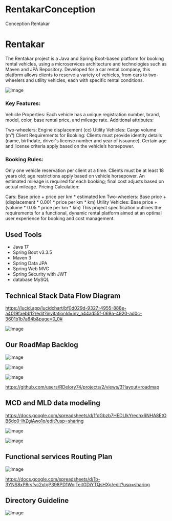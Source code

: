 # RentakarConception
Conception Rentakar


# Rentakar


The Rentakar project is a Java and Spring Boot-based platform for booking rental vehicles, using a microservices architecture and technologies such as Maven and JPA Repository. Developed for a car rental company, this platform allows clients to reserve a variety of vehicles, from cars to two-wheelers and utility vehicles, each with specific rental conditions.

![Image](https://github.com/user-attachments/assets/95827894-3138-4350-be6e-eb951118e641)


### Key Features:

Vehicle Properties: Each vehicle has a unique registration number, brand, model, color, base rental price, and mileage rate. Additional attributes:

Two-wheelers: Engine displacement (cc)
Utility Vehicles: Cargo volume (m³)
Client Requirements for Booking: Clients must provide identity details (name, birthdate, driver's license number and year of issuance). Certain age and license criteria apply based on the vehicle’s horsepower.

### Booking Rules:

Only one vehicle reservation per client at a time.
Clients must be at least 18 years old; age restrictions apply based on vehicle horsepower.
An estimated mileage is required for each booking; final cost adjusts based on actual mileage.
Pricing Calculation:

Cars: Base price + price per km * estimated km
Two-wheelers: Base price + (displacement * 0.001 * price per km * km)
Utility Vehicles: Base price + (volume * 0.05 * price per km * km)
This project specification outlines the requirements for a functional, dynamic rental platform aimed at an optimal user experience for booking and cost management.

## Used Tools

- Java 17 
- Spring Boot v3.3.5
- Maven 3
- Spring Data JPA
- Spring Web MVC
- Spring Security with JWT
- database MySQL

## Technical Stack Data Flow Diagram

https://lucid.app/lucidchart/bf0d029d-9327-4955-888e-a4019faebb12/edit?invitationId=inv_a44ad55f-069a-4920-ad0c-3601b1b7a64b&page=0_0#

![Image](https://github.com/user-attachments/assets/45f85d0f-9c49-4bff-bac5-10f03cd29892)

## Our RoadMap Backlog

![image](https://github.com/user-attachments/assets/7efca6cd-8147-474e-bba7-bf1a50516d33)

![image](https://github.com/user-attachments/assets/12210067-7dbc-4703-a10c-58032e3580bc)

![image](https://github.com/user-attachments/assets/3799b30d-6bfa-4d05-8e8e-3cd18c87328c)


https://github.com/users/RDelory74/projects/2/views/3?layout=roadmap

## MCD and MLD data modeling

https://docs.google.com/spreadsheets/d/1fdGbzb7HEDLIkYrechx6NHA8EtOB6do0-IhZgiAwo1o/edit?usp=sharing

![image](https://github.com/user-attachments/assets/1ad3fb99-e7ea-4326-8004-82e71fda8695)

![image](https://github.com/user-attachments/assets/1222245b-9934-49ff-89b5-bf6464a49b49)


## Functional services Routing Plan

![Image](https://github.com/user-attachments/assets/feebab81-28b0-4708-8da1-23b447fe4c02)

https://docs.google.com/spreadsheets/d/1b-3YNS8xP8rsfvc2xtgP398PD1WojTeitGDiYTQsHXg/edit?usp=sharing

## Directory Guideline 

![Image](https://github.com/user-attachments/assets/d04a6d5f-f4f5-4793-bcab-99a28b6c0ba7)
